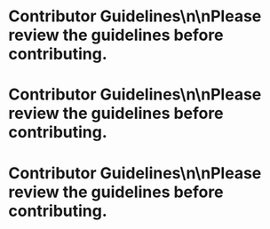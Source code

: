 # Contributor Guidelines\n\nPlease review the guidelines before contributing.
# Contributor Guidelines\n\nPlease review the guidelines before contributing.
# Contributor Guidelines\n\nPlease review the guidelines before contributing.
